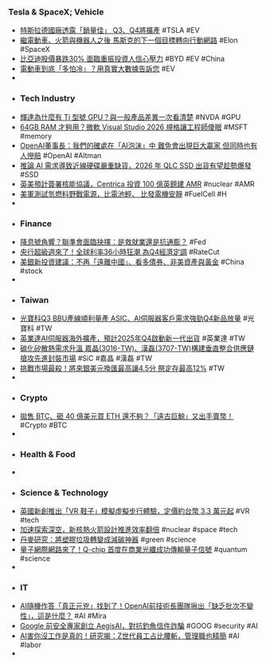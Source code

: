 ### Tesla & SpaceX; Vehicle
- [特斯拉德國廠透露「銷量佳」 Q3、Q4將擴產](https://tw.stock.yahoo.com/news/特斯拉德國廠透露-銷量佳-q3-q4將擴產-043400238.html) #TSLA #EV
- [繼電動車、火箭與機器人之後 馬斯克的下一個目標轉向行動網路](https://money.udn.com/money/story/5599/9004785) #Elon #SpaceX
- [比亞迪股價暴跌30% 面臨重振投資人信心壓力](https://news.cnyes.com/news/id/6154194) #BYD #EV #China
- [電動車到底「多怕冷」？用真實大數據告訴您](https://www.inside.com.tw/article/39575-how-cold-sensitive-are-electric-vehicles-real-big-data-analysis-reveals-answer) #EV
-
- ### Tech Industry
- [輝達為什麼有 Ti 型號 GPU？與一般產品差異一次看清楚](https://technews.tw/2025/09/15/why-does-nvidia-have-ti-model-gpus/) #NVDA #GPU
- [64GB RAM 才夠用？微軟 Visual Studio 2026 規格讓工程師傻眼](https://www.techbang.com/posts/125448-visual-studio-2026-64gb-ram-requirement) #MSFT #memory
- [OpenAI董事長：我們的確處在「AI泡沫」中 難免會出現巨大贏家 但同時也有人慘賠](https://news.cnyes.com/news/id/6154465) #OpenAI #Altman
- [推論 AI 需求導致近線硬碟嚴重缺貨，2026 年 QLC SSD 出貨有望趁勢爆發](https://technews.tw/2025/09/15/qlc-ssd-shipping-2026/) #SSD
- [英美預計簽署核能協議，Centrica 投資 100 億英鎊建 AMR](https://technews.tw/2025/09/15/us-uk-nuclear-agreement/) #nuclear #AMR
- [美軍測試氫燃料野戰電源，比電池輕、 比發電機安靜](https://www.techbang.com/posts/124840-us-army-tests-hydrogen-fuel-cell-power) #FuelCell #H
-
- ### Finance
- [降息號角響？聯準會面臨抉擇：是救就業還是抗通膨？](https://news.cnyes.com/news/id/6154701) #Fed
- [央行超級週來了！全球利率36小時狂潮 為Q4經濟定調](https://news.cnyes.com/news/id/6154151) #RateCut
- [美銀新投資建議：不再「遠離中國」、看多債券、非美資產與黃金](https://news.cnyes.com/news/id/6154288) #China #stock
-
- ### Taiwan
- [光寶科Q3 BBU產線順利量產 ASIC、AI伺服器客戶需求強勁Q4新品放量](https://news.cnyes.com/news/id/6154977) #光寶科 #TW
- [英業達AI伺服器海外擴產，預計2025年Q4啟動新一代出貨](https://uanalyze.com.tw/articles/9121131939) #英業達 #TW
- [碳化矽散熱需求升溫 嘉晶(3016-TW)、漢磊(3707-TW)構建垂直整合供應鏈搶攻先進封裝市場](https://uanalyze.com.tw/articles/7456031963) #SiC #嘉晶 #漢磊 #TW
- [挑戰市場最殺！將來銀美元換匯最高讓4.5分 祭定存最高12%](https://news.cnyes.com/news/id/6154612) #TW
-
- ### Crypto
- [拋售 BTC、砸 40 億美元買 ETH 還不夠？「遠古巨鯨」又出手賣幣！](https://blockcast.it/2025/09/15/whale-that-swapped-4-billion-in-bitcoin-for-ether-offloading-more-bitcoin/) #Crypto #BTC
-
- ### Health & Food
-
- ### Science & Technology
- [英國新創推出「VR 鞋子」模擬虛擬步行體驗，定價約台幣 3.3 萬元起](https://www.techbang.com/posts/124532-vr-shoes-simulate-walking-experience) #VR #tech
- [加速探索深空，新核熱火箭設計推進效率翻倍](https://technews.tw/2025/09/15/liquid-uranium-rocket-engine-nuclear-propulsion/) #nuclear #space #tech
- [丹麥研究：將塑膠垃圾轉變成減碳神器](https://technews.tw/2025/09/15/repurposing-polyethylene-terephthalate-plastic-waste-to-capture-carbon-dioxide/) #green #science
- [量子網際網路來了！Q-chip 首度在商業光纖成功傳輸量子信號](https://technews.tw/2025/09/15/q-chip/) #quantum #science
-
- ### IT
- [AI隨機作答「真正元兇」找到了！OpenAI前技術長團隊揪出「缺乏批次不變性」，這是什麼？](https://www.bnext.com.tw/article/84467/llm-batch-ai) #AI #Mira
- [Google 前安全專家創立 AegisAI，對抗釣魚信件詐騙](https://infosecu.technews.tw/2025/09/14/googles-former-security-leads-raise-13m-to-fight-email-threats-before-they-reach-you/) #GOOG #security #AI
- [AI害你沒工作是真的！研究揭：Z世代員工占比腰斬，管理職也精簡](https://www.bnext.com.tw/article/84464/genz-ai-tech-companies-half) #AI #labor
-